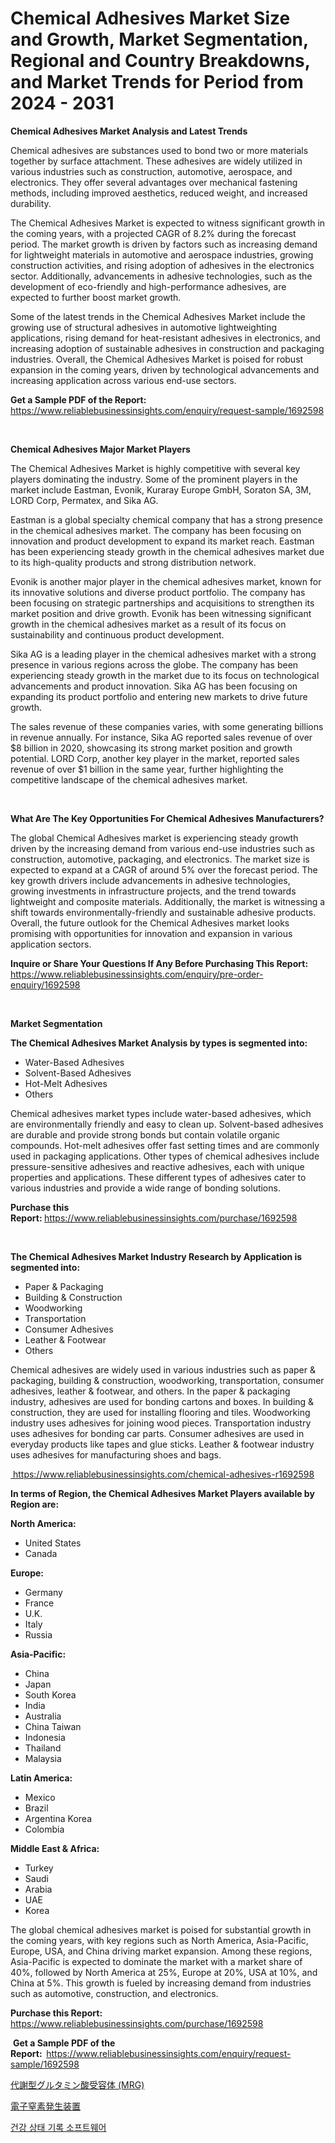 <p><h1>Chemical Adhesives Market Size and Growth, Market Segmentation, Regional and Country Breakdowns, and Market Trends for Period from 2024 -  2031</h1></p><p><strong>Chemical Adhesives Market Analysis and Latest Trends</strong></p>
<p><p>Chemical adhesives are substances used to bond two or more materials together by surface attachment. These adhesives are widely utilized in various industries such as construction, automotive, aerospace, and electronics. They offer several advantages over mechanical fastening methods, including improved aesthetics, reduced weight, and increased durability.</p><p>The Chemical Adhesives Market is expected to witness significant growth in the coming years, with a projected CAGR of 8.2% during the forecast period. The market growth is driven by factors such as increasing demand for lightweight materials in automotive and aerospace industries, growing construction activities, and rising adoption of adhesives in the electronics sector. Additionally, advancements in adhesive technologies, such as the development of eco-friendly and high-performance adhesives, are expected to further boost market growth.</p><p>Some of the latest trends in the Chemical Adhesives Market include the growing use of structural adhesives in automotive lightweighting applications, rising demand for heat-resistant adhesives in electronics, and increasing adoption of sustainable adhesives in construction and packaging industries. Overall, the Chemical Adhesives Market is poised for robust expansion in the coming years, driven by technological advancements and increasing application across various end-use sectors.</p></p>
<p><strong>Get a Sample PDF of the Report:&nbsp;</strong> <a href="https://www.reliablebusinessinsights.com/enquiry/request-sample/1692598">https://www.reliablebusinessinsights.com/enquiry/request-sample/1692598</a></p>
<p>&nbsp;</p>
<p><strong>Chemical Adhesives Major Market Players</strong></p>
<p><p>The Chemical Adhesives Market is highly competitive with several key players dominating the industry. Some of the prominent players in the market include Eastman, Evonik, Kuraray Europe GmbH, Soraton SA, 3M, LORD Corp, Permatex, and Sika AG.</p><p>Eastman is a global specialty chemical company that has a strong presence in the chemical adhesives market. The company has been focusing on innovation and product development to expand its market reach. Eastman has been experiencing steady growth in the chemical adhesives market due to its high-quality products and strong distribution network.</p><p>Evonik is another major player in the chemical adhesives market, known for its innovative solutions and diverse product portfolio. The company has been focusing on strategic partnerships and acquisitions to strengthen its market position and drive growth. Evonik has been witnessing significant growth in the chemical adhesives market as a result of its focus on sustainability and continuous product development.</p><p>Sika AG is a leading player in the chemical adhesives market with a strong presence in various regions across the globe. The company has been experiencing steady growth in the market due to its focus on technological advancements and product innovation. Sika AG has been focusing on expanding its product portfolio and entering new markets to drive future growth.</p><p>The sales revenue of these companies varies, with some generating billions in revenue annually. For instance, Sika AG reported sales revenue of over $8 billion in 2020, showcasing its strong market position and growth potential. LORD Corp, another key player in the market, reported sales revenue of over $1 billion in the same year, further highlighting the competitive landscape of the chemical adhesives market.</p></p>
<p>&nbsp;</p>
<p><strong>What Are The Key Opportunities For Chemical Adhesives Manufacturers?</strong></p>
<p><p>The global Chemical Adhesives market is experiencing steady growth driven by the increasing demand from various end-use industries such as construction, automotive, packaging, and electronics. The market size is expected to expand at a CAGR of around 5% over the forecast period. The key growth drivers include advancements in adhesive technologies, growing investments in infrastructure projects, and the trend towards lightweight and composite materials. Additionally, the market is witnessing a shift towards environmentally-friendly and sustainable adhesive products. Overall, the future outlook for the Chemical Adhesives market looks promising with opportunities for innovation and expansion in various application sectors.</p></p>
<p><strong>Inquire or Share Your Questions If Any Before Purchasing This Report:</strong> <a href="https://www.reliablebusinessinsights.com/enquiry/pre-order-enquiry/1692598">https://www.reliablebusinessinsights.com/enquiry/pre-order-enquiry/1692598</a></p>
<p>&nbsp;</p>
<p><strong>Market Segmentation</strong></p>
<p><strong>The Chemical Adhesives Market Analysis by types is segmented into:</strong></p>
<p><ul><li>Water-Based Adhesives</li><li>Solvent-Based Adhesives</li><li>Hot-Melt Adhesives</li><li>Others</li></ul></p>
<p><p>Chemical adhesives market types include water-based adhesives, which are environmentally friendly and easy to clean up. Solvent-based adhesives are durable and provide strong bonds but contain volatile organic compounds. Hot-melt adhesives offer fast setting times and are commonly used in packaging applications. Other types of chemical adhesives include pressure-sensitive adhesives and reactive adhesives, each with unique properties and applications. These different types of adhesives cater to various industries and provide a wide range of bonding solutions.</p></p>
<p><strong>Purchase this Report:&nbsp;</strong><a href="https://www.reliablebusinessinsights.com/purchase/1692598">https://www.reliablebusinessinsights.com/purchase/1692598</a></p>
<p>&nbsp;</p>
<p><strong>The Chemical Adhesives Market Industry Research by Application is segmented into:</strong></p>
<p><ul><li>Paper & Packaging</li><li>Building & Construction</li><li>Woodworking</li><li>Transportation</li><li>Consumer Adhesives</li><li>Leather & Footwear</li><li>Others</li></ul></p>
<p><p>Chemical adhesives are widely used in various industries such as paper & packaging, building & construction, woodworking, transportation, consumer adhesives, leather & footwear, and others. In the paper & packaging industry, adhesives are used for bonding cartons and boxes. In building & construction, they are used for installing flooring and tiles. Woodworking industry uses adhesives for joining wood pieces. Transportation industry uses adhesives for bonding car parts. Consumer adhesives are used in everyday products like tapes and glue sticks. Leather & footwear industry uses adhesives for manufacturing shoes and bags.</p></p>
<p><a href="https://www.reliablebusinessinsights.com/chemical-adhesives-r1692598">&nbsp;https://www.reliablebusinessinsights.com/chemical-adhesives-r1692598</a></p>
<p><strong>In terms of Region, the Chemical Adhesives Market Players available by Region are:</strong></p>
<p>
    <p> <strong> North America: </strong>
        <ul>
            <li>United States</li>
            <li>Canada</li>
        </ul>
        </p> 
    <p> <strong> Europe: </strong>
        <ul>
            <li>Germany</li>
            <li>France</li>
            <li>U.K.</li>
            <li>Italy</li>
            <li>Russia</li>
        </ul>
        </p> 
    <p> <strong> Asia-Pacific: </strong>
        <ul>
            <li>China</li>
            <li>Japan</li>
            <li>South Korea</li>
            <li>India</li>
            <li>Australia</li>
            <li>China Taiwan</li>
            <li>Indonesia</li>
            <li>Thailand</li>
            <li>Malaysia</li>
        </ul>
        </p> 
    <p> <strong> Latin America: </strong>
        <ul>
            <li>Mexico</li>
            <li>Brazil</li>
            <li>Argentina Korea</li>
            <li>Colombia</li>
        </ul>
        </p> 
    <p> <strong> Middle East & Africa: </strong>
        <ul>
            <li>Turkey</li>
            <li>Saudi</li>
            <li>Arabia</li>
            <li>UAE</li>
            <li>Korea</li>
        </ul>
    </p>
    </p>
<p><p>The global chemical adhesives market is poised for substantial growth in the coming years, with key regions such as North America, Asia-Pacific, Europe, USA, and China driving market expansion. Among these regions, Asia-Pacific is expected to dominate the market with a market share of 40%, followed by North America at 25%, Europe at 20%, USA at 10%, and China at 5%. This growth is fueled by increasing demand from industries such as automotive, construction, and electronics.</p></p>
<p><strong>Purchase this Report: </strong><a href="https://www.reliablebusinessinsights.com/purchase/1692598">https://www.reliablebusinessinsights.com/purchase/1692598</a></p>
<p>&nbsp;<strong>Get a Sample PDF of the Report:&nbsp;&nbsp;</strong><a href="https://www.reliablebusinessinsights.com/enquiry/request-sample/1692598">https://www.reliablebusinessinsights.com/enquiry/request-sample/1692598</a></p>
<p><strong></strong></p>
<p><p><a href="https://medium.com/@brayanborer2023/%E3%83%A1%E3%82%BF%E3%83%9C%E3%83%88%E3%83%AD%E3%83%94%E3%83%83%E3%82%AF%E3%82%B0%E3%83%AB%E3%82%BF%E3%83%9F%E3%83%B3%E9%85%B8%E5%8F%97%E5%AE%B9%E4%BD%93-mrg-%E5%B8%82%E5%A0%B4%E3%81%AE%E5%88%86%E6%9E%90-%E3%82%B0%E3%83%AD%E3%83%BC%E3%83%90%E3%83%AB%E7%94%A3%E6%A5%AD%E3%81%AE%E5%B1%95%E6%9C%9B%E3%81%A8%E4%BA%88%E6%B8%AC-2024%E5%B9%B4%E3%81%8B%E3%82%892031%E5%B9%B4-a38930e1dde0">代謝型グルタミン酸受容体 (MRG)</a></p><p><a href="https://medium.com/@elenorkiehn/%E9%9B%BB%E5%AD%90%E7%AA%92%E7%B4%A0%E7%99%BA%E7%94%9F%E8%A3%85%E7%BD%AE%E5%B8%82%E5%A0%B4%E5%B1%95%E6%9C%9B-%E6%A5%AD%E7%95%8C%E6%A6%82%E8%A6%81%E3%81%A8%E4%BA%88%E6%B8%AC-2024%E5%B9%B4%E3%81%8B%E3%82%892031%E5%B9%B4-1a544e3c4753">電子窒素発生装置</a></p><p><a href="https://medium.com/@eltaroberts01/%EA%B1%B4%EA%B0%95%EC%83%81%ED%83%9C-%EA%B8%B0%EB%A1%9D-%EC%86%8C%ED%94%84%ED%8A%B8%EC%9B%A8%EC%96%B4-%EC%8B%9C%EC%9E%A5-%EB%B6%84%EC%84%9D-cagr-%EC%8B%9C%EC%9E%A5-%EC%84%B8%EB%B6%84%ED%99%94-%EB%B0%8F-%EA%B8%80%EB%A1%9C%EB%B2%8C-%EC%82%B0%EC%97%85-%EA%B0%9C%EC%9A%94-0aef60d172ad">건강 상태 기록 소프트웨어</a></p></p>
